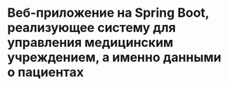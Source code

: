 # Веб-приложение на Spring Boot, реализующее систему для управления медицинским учреждением, а именно данными о пациентах
